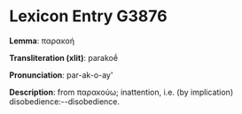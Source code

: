 # Lexicon Entry G3876

**Lemma**: παρακοή

**Transliteration (xlit)**: parakoḗ

**Pronunciation**: par-ak-o-ay'

**Description**:
from παρακούω; inattention, i.e. (by implication) disobedience:--disobedience.
